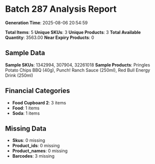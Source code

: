 # Batch 287 Analysis Report

**Generation Time**: 2025-08-06 20:54:59

**Total Items**: 5
**Unique SKUs**: 3
**Unique Products**: 3
**Total Available Quantity**: 3563.00
**Near Expiry Products**: 0

## Sample Data
**Sample SKUs**: 1342994, 307904, 32261018
**Sample Products**: Pringles Potato Chips BBQ (40g), Punch! Ranch Sauce (250ml), Red Bull Energy Drink (250ml)

## Financial Categories
- **Food Cupboard 2**: 3 items
- **Food**: 1 items
- **Soda**: 1 items

## Missing Data
- **Skus**: 0 missing
- **Product_ids**: 0 missing
- **Product_names**: 0 missing
- **Barcodes**: 3 missing
